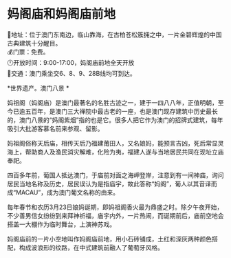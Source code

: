 # 妈阁庙和妈阁庙前地  
📍地址：位于澳门东南边，临山靠海，在古柏苍松簇拥之中，一片金碧辉煌的中国古典建筑十分醒目。  
💰门票：免费。  
🕛开放时间：9:00-17:00，妈阁庙前地全天开放  
🚌交通：澳门乘坐交6、8、9、28B线均可到达。  

*世界遗产。澳门八景  *  

妈祖阁（妈阁庙）是澳门最著名的名胜古迹之一，建于一四八八年，正值明朝，至今已逾五百年，是澳门三大禅院中最古老的一座，也是澳门现存建筑中历史最长的，澳门八景的“妈阁紫烟”指的也是它。很多人把它作为澳门的招牌式建筑，每年吸引大批游客慕名前来参观、留影。  

妈祖阁俗称天后庙，相传天后乃福建莆田人，又名娘妈，能预言吉凶，死后常显灵海上，帮助商人及渔民消灾解难，化险为夷，福建人遂与当地居民共同在现址立庙奉祀。  

四百多年前，葡国人抵达澳门，于庙前对面之海岬登岸，注意到有一间神庙，询问居民当地名称及历史，居民误认为是指庙宇，故此答称“妈阁”，葡人以其音译而成“MACAU”，成为澳门葡文名称的由来。  

每年春节和农历3月23日娘妈诞期，即妈祖阁香火最为鼎盛之时。除夕午夜开始，不少善男信女纷纷到来拜神祈福，庙宇内外，一片热闹，而诞期前后，庙前空地会搭盖一大棚作为临时舞台，上演神苏戏。  

妈阁庙前的一片小空地叫作妈阁庙前地，用小石砖铺成，土红和深灰两种颜色搭配，构成波浪形的纹路，在中式建筑前融人了葡萄牙风格。  

